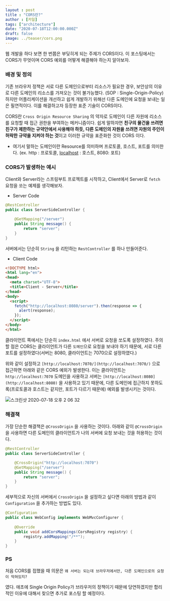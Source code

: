 ```yaml
---
layout : post
title : "CORS란?"
author : [카일]
tags: ["architecture"]
date: "2020-07-18T12:00:00.000Z"
draft: false
image: ../teaser/cors.png
---
```


웹 개발을 하다 보면 한 번쯤은 부딪히게 되는 주제가 CORS이다. 이 포스팅에서는 CORS가 무엇이며 CORS 예외를 어떻게 해결해야 하는지 알아보자.

### 배경 및 정의

기존 브라우저 정책은 서로 다른 도메인으로부터 리소스가 필요한 경우, 보안상의 이유로 다른 도메인의 리소스를 가져오는 것이 불가능했다. (SOP : Single-Origin-Policy) 하지만 어플리케이션을 개선하고 쉽게 개발하기 위해선 다른 도메인에 요청을 보내는 일은 필연적이다. 이를 해결하고자 등장한 표준 기술이 CORS이다.

CORS란 `Cross Origin Resource Sharing` 의 약자로 도메인이 다른 자원에 리소스를 요청할 때 접근 권한을 부여하는 메커니즘이다. 쉽게 말하자면 **친구의 물건을 쓰려면 친구가 제한하는 규약안에서 사용해야 하듯, 다른 도메인의 자원을 쓰려면 자원의 주인이 허락한 규약을 지켜야 하는 것**이고 이러한 규약을 표준화한 것이 CORS 이다.

- 여기서 말하는 도메인이란 Resource를 의미하며 프로토콜, 호스트, 포트를 의미한다. (ex. http : 프로토콜, [localhost](http://localhost/) : 호스트, 8080: 포트)

### CORS가 발생하는 예시

Client와 Server라는 스프링부트 프로젝트를 시작하고, Client에서 Server로 `fetch` 요청을 쏘는 예제를 생각해보자.

- Server Code

```java
@RestController
public class ServerSideController {

    @GetMapping("/server")
    public String message() {
        return "server";
    }
}
```

서버에서는 단순히 `String` 을 리턴하는 `RestController` 를 하나 만들어준다.

- Client Code

```html
<!DOCTYPE html>
<html lang="en">
<head>
  <meta charset="UTF-8">
  <title>Client - Server</title>
</head>
<body>
  <script>
    fetch("http://localhost:8080/server").then(response => {
      alert(response);
    });
  </script>
</body>
</html>
```

클라이언트 쪽에서는 단순히 `index.html` 에서 서버로 요청을 쏘도록 설정하였다. 주의할 점은 CORS는 클라이언트가 다른 `도메인`으로 요청을 보내야 하기 때문에, 서로 다른 포트를 설정하였다(서버는 8080, 클라이언트는 7070으로 설정하였다.)

위와 같이 설정하고 `[http://localhost:7070/](http://localhost:7070/)` 으로 접근하면 아래와 같은 CORS 예외가 발생한다. 이는 클라이언트는 `http://localhost:7070` 도메인을 사용하고 서버는 `[http://localhost:8080](http://localhost:8080)` 을 사용하고 있기 때문에, 다른 도메인에 접근하지 못하도록(프로토콜과 호스트는 같지만, 포트가 다르기 때문에) 예외를 발생시키는 것이다. 

![스크린샷 2020-07-18 오후 2 06 32](https://user-images.githubusercontent.com/49060374/87845166-02a87980-c900-11ea-8737-2b6485e71031.png)

### 해결책

가장 단순한 해결책은 `@CrossOrigin` 을 사용하는 것이다. 아래와 같이 `@CrossOrigin` 을 사용하면 다른 도메인의 클라이언트가 나의 서버에 요청 보내는 것을 허용하는 것이다.

```java
@RestController
public class ServerSideController {

    @CrossOrigin("http://localhost:7070")
    @GetMapping("/server")
    public String message() {
        return "server";
    }
}
```

세부적으로 자신의 서버에서 `CrossOrigin` 을 설정하고 싶다면 아래의 방법과 같이 `Configuration` 을 추가하는 방법도 있다.

```java
@Configuration
public class WebConfig implements WebMvcConfigurer {
 
    @Override
    public void addCorsMappings(CorsRegistry registry) {
        registry.addMapping("/**");
    }
}
```

### PS

처음 CORS를 접했을 때 의문은 `왜 서버는 되는데 브라우저에서만, 다른 도메인으로의 요청이 막혀있지?`

였다. 애초에 Single Origin Policy가 브라우저의 정책이기 때문에 당연하겠지만 합리적인 이유에 대해서 찾으면 추가로 포스팅 할 예정이다.
